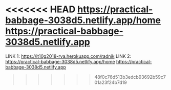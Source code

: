 <<<<<<< HEAD
https://practical-babbage-3038d5.netlify.app/home
https://practical-babbage-3038d5.netlify.app
=======
LINK 1: https://it10g2018-rva.herokuapp.com/radnik
LINK 2: https://practical-babbage-3038d5.netlify.app/home
https://practical-babbage-3038d5.netlify.app

>>>>>>> 48f0c76d513b3edcb93692b59c701a23f24b7d19
